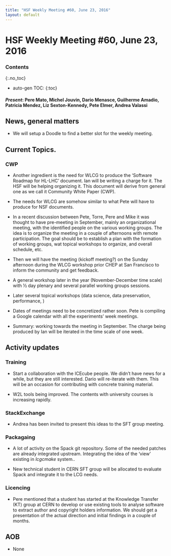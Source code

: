 ```yaml
---
title: "HSF Weekly Meeting #60, June 23, 2016"
layout: default
---
```


# HSF Weekly Meeting #60, June 23, 2016

### Contents
{:.no_toc}

* auto-gen TOC:
{:toc}

#### *Present*: Pere Mato, Michel Jouvin, Dario Menasce, Guilherme Amadio, Patricia Mendez, Liz Sexton-Kennedy, Pete Elmer, Andrea Valassi

## News, general matters

-   We will setup a Doodle to find a better slot for the weekly meeting.

## Current Topics.

### CWP 

-   Another ingredient is the need for WLCG to produce the ‘Software Roadmap for HL-LHC’ document. Ian will be writing a charge for it. The HSF will be helping organizing it. This document will derive from general one as we call it Community White Paper (CWP).

-   The needs for WLCG are somehow similar to what Pete will have to produce for NSF documents.

-   In a recent discussion between Pete, Torre, Pere and Mike it was thought to have pre-meeting in September, mainly an organizational meeting, with the identified people on the various working groups. The idea is to organize the meeting in a couple of afternoons with remote participation. The goal should be to establish a plan with the formation of working groups, wat topical workshops to organize, and overall schedule, etc.

-   Then we will have the meeting (kickoff meeting?) on the Sunday afternoon during the WLCG workshop prior CHEP at San Francisco to inform the community and get feedback.

-   A general workshop later in the year (November-December time scale) with ½ day plenary and several parallel working groups sessions.

-   Later several topical workshops (data science, data preservation, performance, )

-   Dates of meetings need to be concretized rather soon. Pete is compiling a Google calendar with all the experiments’ week meetings.

-   Summary: working towards the meeting in September. The charge being produced by Ian will be iterated in the time scale of one week.

## Activity updates

### Training

-   Start a collaboration with the ICEcube people. We didn’t have news for a while, but they are still interested. Dario will re-iterate with them. This will be an occasion for contributing with concrete training material.

-   W2L tools being improved. The contents with university courses is increasing rapidly.

### StackExchange

-   Andrea has been invited to present this ideas to the SFT group meeting.

### Packagaing

-   A lot of activity on the Spack git repository. Some of the needed patches are already integrated upstream. Integrating the idea of the ‘view’ existing in *lcgcmake* system..

-   New technical student in CERN SFT group will be allocated to evaluate Spack and integrate it to the LCG needs.

### Licencing

-   Pere mentioned that a student has started at the Knowledge Transfer (KT) group at CERN to develop or use existing tools to analyse software to extract author and copyright holders information. We should get a presentation of the actual direction and initial findings in a couple of months.

## AOB

-   None


